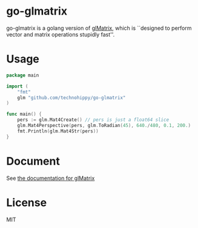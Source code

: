 # go-glmatrix

go-glmatrix is a golang version of [glMatrix](http://glmatrix.net/), which is ``designed to perform vector and matrix operations stupidly fast''.

# Usage

```go
package main

import (
	"fmt"
	glm "github.com/technohippy/go-glmatrix"
)

func main() {
	pers := glm.Mat4Create() // pers is just a float64 slice
	glm.Mat4Perspective(pers, glm.ToRadian(45), 640./480, 0.1, 200.)
	fmt.Println(glm.Mat4Str(pers))
}
```

# Document

See [the documentation for glMatrix](http://glmatrix.net/docs/)

# License

MIT